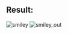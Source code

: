 ## Result: 
![smiley](https://github.com/demurre/CS50/assets/117121382/f72d89ec-f289-4c7f-a6fd-2837a37edbc6)
![smiley_out](https://github.com/demurre/CS50/assets/117121382/14b3e3f5-61f2-4a98-9025-62d528234282)
